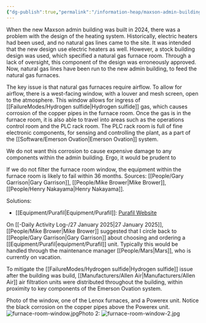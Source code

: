 ```yaml
---
{"dg-publish":true,"permalink":"/information-heap/maxson-admin-building-furnace-room/","noteIcon":"","created":"2025-01-28T08:18:52.692-06:00"}
---
```


When the new Maxson admin building was built in 2024, there was a problem with the design of the heating system. Historically, electric heaters had been used, and no natural gas lines came to the site. It was intended that the new design use electric heaters as well. However, a stock building design was used, which specified a natural gas furnace room. Through a lack of oversight, this component of the design was erroneously approved. Now, natural gas lines have been run to the new admin building, to feed the natural gas furnaces.

The key issue is that natural gas furnaces require airflow. To allow for airflow, there is a west-facing window, with a louver and mesh screen, open to the atmosphere. This window allows for ingress of [[FailureModes/Hydrogen sulfide\|Hydrogen sulfide]] gas, which causes corrosion of the copper pipes in the furnace room. Once the gas is in the furnace room, it is also able to travel into areas such as the operations control room and the PLC rack room. The PLC rack room is full of fine electronic components, for sensing and controlling the plant, as a part of the [[Software/Emerson Ovation\|Emerson Ovation]] system. 

We do not want this corrosion to cause expensive damage to any components within the admin building. Ergo, it would be prudent to 

If we do not filter the furnace room window, the equipment within the furnace room is likely to fail within 36 months. Sources: [[People/Gary Garrison\|Gary Garrison]], [[People/Mike Brower\|Mike Brower]], [[People/Henry Nakayama\|Henry Nakayama]].

Solutions:
- [[Equipment/Purafil\|Equipment/Purafil]]: [Purafil Website](https://www.purafil.com/)

On [[-Daily Activity Log-/27 January 2025\|27 January 2025]], [[People/Mike Brower\|Mike Brower]] suggested that I circle back to [[People/Gary Garrison\|Gary Garrison]] about choosing and ordering a [[Equipment/Purafil\|equipment/Purafil]] unit. Typically this would be handled through the maintenance manager [[People/Mars\|Mars]], who is currently  on vacation.

To mitigate the [[FailureModes/Hydrogen sulfide\|Hydrogen sulfide]] issue after the building was build, [[Manufacturers/Allen Air\|Manufacturers/Allen Air]] air filtration units were distributed throughout the building, within proximity to key components of the Emerson Ovation system. 

Photo of the window, one of the Lenox furnaces, and a Powerex unit. Notice the black corrosion on the copper pipes above the Powerex unit. ![furnace-room-window.jpg](/img/user/furnace-room-window.jpg)Photo 2: ![furnace-room-window-2.jpg](/img/user/furnace-room-window-2.jpg)